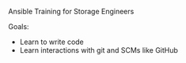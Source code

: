 Ansible Training for Storage Engineers

Goals:
- Learn to write code
- Learn interactions with git and SCMs like GitHub

